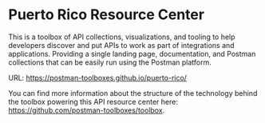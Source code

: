 # Puerto Rico Resource Center
This is a toolbox of API collections, visualizations, and tooling to help developers discover and put APIs to work as part of integrations and applications. Providing a single landing page, documentation, and Postman collections that can be easily run using the Postman platform.

URL: https://postman-toolboxes.github.io/puerto-rico/

You can find more information about the structure of the technology behind the toolbox powering this API resource center here: https://github.com/postman-toolboxes/toolbox.
